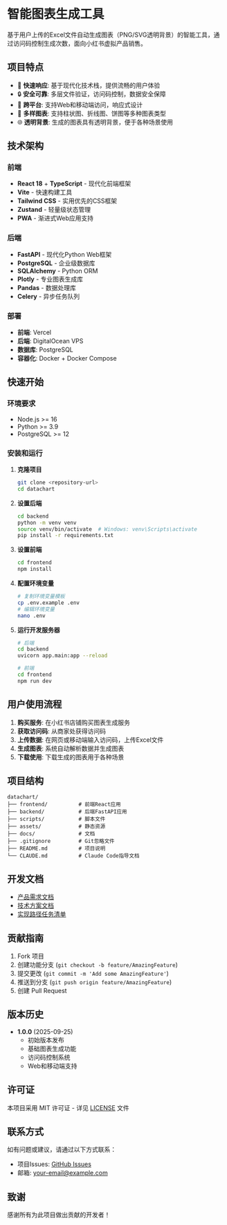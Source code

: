 # 智能图表生成工具

基于用户上传的Excel文件自动生成图表（PNG/SVG透明背景）的智能工具，通过访问码控制生成次数，面向小红书虚拟产品销售。

## 项目特点

- 🚀 **快速响应**: 基于现代化技术栈，提供流畅的用户体验
- 🔒 **安全可靠**: 多层文件验证，访问码控制，数据安全保障
- 📱 **跨平台**: 支持Web和移动端访问，响应式设计
- 🎨 **多样图表**: 支持柱状图、折线图、饼图等多种图表类型
- 🌐 **透明背景**: 生成的图表具有透明背景，便于各种场景使用

## 技术架构

### 前端
- **React 18** + **TypeScript** - 现代化前端框架
- **Vite** - 快速构建工具
- **Tailwind CSS** - 实用优先的CSS框架
- **Zustand** - 轻量级状态管理
- **PWA** - 渐进式Web应用支持

### 后端
- **FastAPI** - 现代化Python Web框架
- **PostgreSQL** - 企业级数据库
- **SQLAlchemy** - Python ORM
- **Plotly** - 专业图表生成库
- **Pandas** - 数据处理库
- **Celery** - 异步任务队列

### 部署
- **前端**: Vercel
- **后端**: DigitalOcean VPS
- **数据库**: PostgreSQL
- **容器化**: Docker + Docker Compose

## 快速开始

### 环境要求

- Node.js >= 16
- Python >= 3.9
- PostgreSQL >= 12

### 安装和运行

1. **克隆项目**
   ```bash
   git clone <repository-url>
   cd datachart
   ```

2. **设置后端**
   ```bash
   cd backend
   python -m venv venv
   source venv/bin/activate  # Windows: venv\Scripts\activate
   pip install -r requirements.txt
   ```

3. **设置前端**
   ```bash
   cd frontend
   npm install
   ```

4. **配置环境变量**
   ```bash
   # 复制环境变量模板
   cp .env.example .env
   # 编辑环境变量
   nano .env
   ```

5. **运行开发服务器**
   ```bash
   # 后端
   cd backend
   uvicorn app.main:app --reload

   # 前端
   cd frontend
   npm run dev
   ```

## 用户使用流程

1. **购买服务**: 在小红书店铺购买图表生成服务
2. **获取访问码**: 从商家处获得访问码
3. **上传数据**: 在网页或移动端输入访问码，上传Excel文件
4. **生成图表**: 系统自动解析数据并生成图表
5. **下载使用**: 下载生成的图表用于各种场景

## 项目结构

```
datachart/
├── frontend/          # 前端React应用
├── backend/           # 后端FastAPI应用
├── scripts/           # 脚本文件
├── assets/            # 静态资源
├── docs/              # 文档
├── .gitignore         # Git忽略文件
├── README.md          # 项目说明
└── CLAUDE.md          # Claude Code指导文档
```

## 开发文档

- [产品需求文档](docs/prd.md)
- [技术方案文档](docs/technical-specification.md)
- [实现路径任务清单](docs/implementation-checklist.md)

## 贡献指南

1. Fork 项目
2. 创建功能分支 (`git checkout -b feature/AmazingFeature`)
3. 提交更改 (`git commit -m 'Add some AmazingFeature'`)
4. 推送到分支 (`git push origin feature/AmazingFeature`)
5. 创建 Pull Request

## 版本历史

- **1.0.0** (2025-09-25)
  - 初始版本发布
  - 基础图表生成功能
  - 访问码控制系统
  - Web和移动端支持

## 许可证

本项目采用 MIT 许可证 - 详见 [LICENSE](LICENSE) 文件

## 联系方式

如有问题或建议，请通过以下方式联系：

- 项目Issues: [GitHub Issues](链接)
- 邮箱: your-email@example.com

## 致谢

感谢所有为此项目做出贡献的开发者！